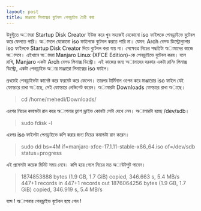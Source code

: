 ```yaml
---
layout: post
title: মাঞ্জারো লিনাক্সের বুটেবল পেনড্রাইভ তৈরী করা
---
```


উবুন্টুতে অামরা Startup Disk Creator ইউজ করে খুব সহজেই যেকোনো iso ফাইলকে পেনড্রাইভে বুটেবল করে ফেলতে পারি। অাসলে যেকোনো iso ফাইলকে বুটেবল করতে পারি না। যেমন: Arch বেসড ডিস্ট্রোগুলোর iso ফাইলকে Startup Disk Creator দিয়ে বুটেবল করা যায় না। সেক্ষেত্রে নিচের পদ্ধতিটা অামাদের কাজে অাসবে। এইখানে অামরা Manjaro Linux (XFCE Edition)-কে পেনড্রাইভে বুটেবল করব। বলে রাখি, Manjaro একটা Arch বেসড লিনাক্স ডিস্ট্রো। এই কাজের জন্য অামাদের দরকার একটা রানিং লিনাক্স ডিস্ট্রো, একটা পেনড্রাইভ অার মাঞ্জারো লিনাক্সের iso ফাইল।

প্রথমেই পেনড্রাইভটা কানেক্ট করে ফরমেট করে ফেলেন। তারপর টার্মিনাল ওপেন করে মাঞ্জারোর iso ফাইল যেই ফোল্ডারে রাখা অাছে, সেই ফোল্ডারে নেভিগেট করেন। অামারটা Downloads ফোল্ডারে রাখা অাছে।  
> cd /home/mehedi/Downloads/  

এরপর নিচের কমান্ডটা রান করে অাপনার ফ্লাশ ড্রাইভ কোনটা সেটা দেখে নেন। অামারটা হচ্ছে /dev/sdb।  
> sudo fdisk -l  

এরপর iso ফাইলটা পেনড্রাইভে কপি করার জন্য নিচের কমান্ডটা রান করেন।  
> sudo dd bs=4M if=manjaro-xfce-17.1.11-stable-x86_64.iso of=/dev/sdb status=progress  

এই প্রসেসটা কয়েক মিনিট সময় নেবে। কপি হয়ে গেলে নিচের মত অাউটপুট পাবেন।  	
> 1874853888 bytes (1.9 GB, 1.7 GiB) copied, 346.663 s, 5.4 MB/s
> 447+1 records in
> 447+1 records out
> 1876064256 bytes (1.9 GB, 1.7 GiB) copied, 346.919 s, 5.4 MB/s  

ব্যস ! অাপনার পেনড্রাইভ বুটেবল হয়ে গেল !  

